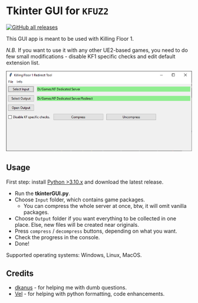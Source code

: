 # Tkinter GUI for `KFUZ2`

[![GitHub all releases](https://img.shields.io/github/downloads/InsultingPros/KFRedirectTool/total)](https://github.com/InsultingPros/KFRedirectTool/releases)

This GUI app is meant to be used with Killing Floor 1.

*N.B.* If you want to use it with any other UE2-based games, you need to do few small modifications - disable KF1 specific checks and edit default extension list.

![IMG](../Docs/media/tkinter.PNG)

## Usage

First step: install [Python >3.10.x](https://www.python.org/) and download the latest release.

- Run the **tkinterGUI.py**.
- Choose `Input` folder, which contains game packages.
  - You can compress the whole server at once, btw, it will omit vanilla packages.
- Choose `Output` folder if you want everything to be collected in one place. Else, new files will be created near originals.
- Press `compress` / `decompress` buttons, depending on what you want.
- Check the progress in the console.
- Done!

Supported operating systems: Windows, Linux, MacOS.

## Credits

- [dkanus](https://github.com/dkanus) - for helping me with dumb questions.
- [Vel](https://github.com/Vel-San) - for helping with python formatting, code enhancements.
